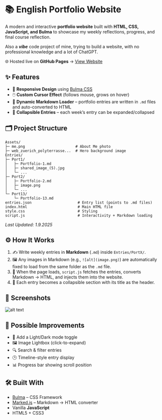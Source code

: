 # 📚 English Portfolio Website

A modern and interactive **portfolio website** built with **HTML, CSS, JavaScript, and Bulma** to showcase my weekly reflections, progress, and final course reflection.

Also a ***vibe*** code project of mine, trying to build a website, with no professional knowledge and a lot of ChatGPT.

🌐 Hosted live on **GitHub Pages** → [View Website](https://github.com/Null-B/English-Portfolio-Website)

## ✨ Features

- 🎨 **Responsive Design** using [Bulma CSS](https://bulma.io)
- 🖱️ **Custom Cursor Effect** (follows mouse, grows on hover)
- 📂 **Dynamic Markdown Loader** – portfolio entries are written in `.md` files and auto-converted to HTML
- 📖 **Collapsible Entries** – each week’s entry can be expanded/collapsed

## 🗂️ Project Structure

```text
Assets/
├─ me.png                       # About Me photo
├─ web_zuerich_polyterrasse...  # Hero background image
Entries/
├─ Port1/
│   ├─ Portfolio-1.md
│   ├─ shared_image_(5).jpg
│   └─ ...
├─ Port2/
│   ├─ Portfolio-2.md
│   ├─ image.png
│   └─ ...
└─ Port13/
    └─ Portfolio-13.md
entries.json                     # Entry list (points to .md files)
index.html                       # Main HTML file
style.css                        # Styling
script.js                        # Interactivity + Markdown loading
```

*Last Updated: 1.9.2025*

## ⚙️ How It Works

1. ✍️ Write weekly entries in **Markdown** (`.md`) inside `Entries/PortX/`.
3. 🖼️ Any images in Markdown (e.g., `![alt](image.png)`) are automatically fixed to load from the same folder as the `.md` file.
4. 🧾 When the page loads, `script.js` fetches the entries, converts Markdown → HTML, and injects them into the website.
5. 📂 Each entry becomes a collapsible section with its title as the header.

## 📸 Screenshots

![alt text](Assets/image.png)

## 🔮 Possible Improvements

- 🌙 Add a Light/Dark mode toggle
- 🖼️ Image Lightbox (click-to-expand)
- 🔍 Search & filter entries
- 🕒 Timeline-style entry display
- 📊 Progress bar showing scroll position

## 🛠️ Built With

- [Bulma](https://bulma.io) – CSS Framework
- [Marked.js](https://marked.js.org/) – Markdown → HTML converter
- Vanilla **JavaScript**
- HTML5 + CSS3
